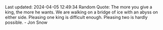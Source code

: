 Last updated: 2024-04-05 12:49:34
Random Quote: The more you give a king, the more he wants.  We are walking on a bridge of ice with an abyss on either side.  Pleasing one king is difficult enough.  Pleasing two is hardly possible.  -  Jon Snow